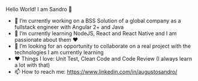 Hello World! I am Sandro 👋

- 🔭 I’m currently working on a BSS Solution of a global company as a fullstack engineer with Angular 2+ and Java 
- 🌱 I’m currently learning NodeJS, React and React Native and I am passionate about them :heart:
- 👯 I’m looking for an opportunity to collaborate on a real project with the technologies I am currently learning 
- :heart: Things I love: Unit Test, Clean Code and Code Review (I always learn a lot with that)
- 📫 How to reach me: https://www.linkedin.com/in/augustosandro/

